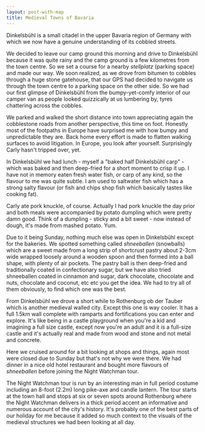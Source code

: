 ```yaml
---
layout: post-with-map
title: Medieval Towns of Bavaria
---
```



<p class="intro"><span class="dropcap">D</span>inkelsbühl is a small citadel in the upper Bavaria region of Germany with which we now have a genuine understanding of its cobbled streets.</p>

We decided to leave our camp ground this morning and drive to Dinkelsbühl because it was quite rainy and the camp ground is a few kilometres from the town centre. So we set a course for a nearby <em>stellplatz</em> (parking space) and made our way. We soon realized, as we drove from bitumen to cobbles through a huge stone gatehouse, that our GPS had decided to navigate us through the town centre to a parking space on the other side. So we had our first glimpse of Dinkelsbühl from the bumpy-yet-comfy interior of our camper van as people looked quizzically at us lumbering by, tyres chattering across the cobbles.

We parked and walked the short distance into town appreciating again the cobblestone roads from another perspective, this time on foot. Honestly most of the footpaths in Europe have surprised me with how bumpy and unpredictable they are. Back home every effort is made to flatten walking surfaces to avoid litigation. In Europe, you look after yourself. Surprisingly Carly hasn't tripped over, yet.

In Dinkelsbühl we had lunch - myself a "baked half Dinkelsbühl carp" - which was baked and then deep-fried for a short moment to crisp it up. I have not in memory eaten fresh water fish, or carp of any kind, so the flavour to me was quite subtle. I am used to saltwater fish which has a strong salty flavour (or fish and chips shop fish which basically tastes like cooking fat). 

Carly ate pork knuckle, of course. Actually I had pork knuckle the day prior and both meals were accompanied by potato dumpling which were pretty damn good. Think of a dumpling - sticky and a bit sweet - now instead of dough, it's made from mashed potato. Yum.

Due to it being Sunday, nothing much else was open in Dinkelsbühl except for the bakeries. We spotted something called <em>shneeballen</em> (snowballs) which are a sweet made from a long strip of shortcrust pastry about 2-3cm wide wrapped loosely around a wooden spoon and then formed into a ball shape, with plenty of air pockets. The pastry ball is then deep-fried and traditionally coated in confectionary sugar, but we have also tried shneeballen coated in cinnamon and sugar, dark chocolate, chocolate and nuts, chocolate and coconut, etc etc you get the idea. We had to try all of them obviously, to find which one was the best.

From Dinkelsbühl we drove a short while to Rothenburg ob der Tauber which is another medieval walled city. Except this one is way cooler. It has a full 1.5km wall complete with ramparts and fortifications you can enter and explore. It's like being in a castle playground when you're a kid and imagining a full size castle, except now you're an adult and it <em>is</em> a full-size castle and it's actually real and made from wood and stone and not metal and concrete.

Here we cruised around for a bit looking at shops and things, again most were closed due to Sunday but that's not why we were there. We had dinner in a nice old hotel restaurant and bought more flavours of <em>shneeballen</em> before joining the Night Watchman tour. 

The Night Watchman tour is run by an interesting man in full period costume including an 8-foot (2.2m) long pike-axe and candle lantern. The tour starts at the town hall and stops at six or seven spots around Rothenburg where the Night Watchman delivers in a thick period accent an informative and numerous account of the city's history. It's probably one of the best parts of our holiday for me because it added so much context to the visuals of the medieval structures we had been looking at all day.